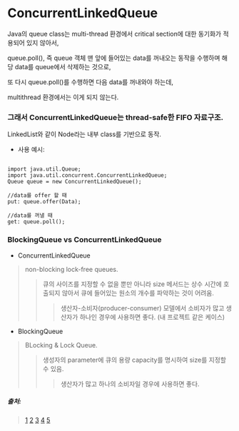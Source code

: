 # ConcurrentLinkedQueue


Java의 queue class는 multi-thread 환경에서 critical section에 대한 동기화가 적용되어 있지 않아서,

queue.poll(), 즉 queue 객체 맨 앞에 들어있는 data를 꺼내오는 동작을 수행하며 해당 data를 queue에서 삭제하는 것으로,

또 다시 queue.poll()를 수행하면 다음 data를 꺼내와야 하는데,

multithread 환경에서는 이게 되지 않는다.

### 그래서 ConcurrentLinkedQueue는 thread-safe한 FIFO 자료구조.

LinkedList와 같이 Node라는 내부 class를 기반으로 동작.

- 사용 예시:
<pre><code>
import java.util.Queue;
import java.util.concurrent.ConcurrentLinkedQueue;
Queue<YourObject> queue = new ConcurrentLinkedQueue<YourObject>();

//data를 offer 할 때
put: queue.offer(Data);

//data를 꺼낼 때
get: queue.poll();
</code></pre>

### BlockingQueue vs ConcurrentLinkedQueue

- ConcurrentLinkedQueue
> non-blocking lock-free queues.
> > 큐의 사이즈를 지정할 수 없을 뿐만 아니라 size 메서드는 상수 시간에 호출되지 않아서 큐에 들어있는 원소의 개수를 파악하는 것이 어려움.
> > > 생산자-소비자(producer-consumer) 모델에서 소비자가 많고 생산자가 하나인 경우에 사용하면 좋다. (내 프로젝트 같은 케이스)

- BlockingQueue
> BLocking & Lock Queue.
> > 생성자의 parameter에 큐의 용량 capacity를 명시하여 size를 지정할 수 있음.
> > > 생산자가 많고 하나의 소비자일 경우에 사용하면 좋다.

##### 출처: 
> [1](https://sup2is.github.io/2019/09/10/concurrent-linked-queue.html)
> [2](https://jjaesang.github.io/java/2019/07/22/java-blockingqueue-vs-concurrentLinkedQueue.html)
> [3]( )
> [4]( )
> [5]( )
